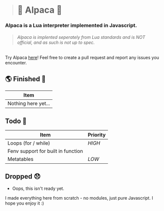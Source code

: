 > # 🎉 Alpaca 🦙
### Alpaca is a Lua interpreter implemented in Javascript.
> ###### Alpaca is implented seperately from Lua standards and is NOT official, and as such is not up to spec.

Try Alpaca [here](https://Battledash-2.github.io/Alpaca/editor)! Feel free to create a pull request and report any issues you encounter.

## 🌎 Finished 🎉
|Item                |
|--------------------|
|Nothing here yet... |

## Todo 🧪
|Item|Priority|
|----|--------|
|Loops (for / while)|*HIGH*|
|Fenv support for built in function||*MEDIUM*|
|Metatables|*LOW*|

## Dropped 😞
- Oops, this isn't ready yet.

I made everything here from scratch - no modules, just pure Javascript. I hope you enjoy it :)